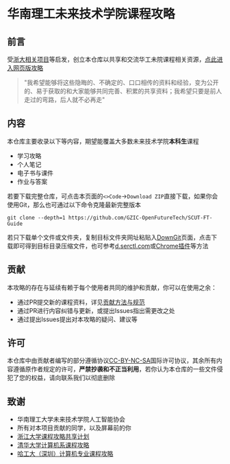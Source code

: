 # 华南理工未来技术学院课程攻略

## 前言
受[浙大相关项目](https://github.com/QSCTech/zju-icicles)等启发，创立本仓库以共享和交流华工未院课程相关资源，[点此进入网页版攻略](https://gzic-openfuturetech.github.io/SCUT-FT-Guide/)

>"我希望能够将这些隐晦的、不确定的、口口相传的资料和经验，变为公开的、易于获取的和大家能够共同完善、积累的共享资料；我希望只要是前人走过的弯路，后人就不必再走"

## 内容
本仓库主要收录以下等内容，期望能覆盖大多数未来技术学院**本科生**课程

- 学习攻略
- 个人笔记
- 电子书与课件
- 作业与答案

若要下载完整仓库，可点击本页面的`<>Code`->`Download ZIP`直接下载，如果你会使用Git，那么也可通过以下命令克隆最新完整版本

```
git clone --depth=1 https://github.com/GZIC-OpenFutureTech/SCUT-FT-Guide
```

若只下载单个文件或文件夹，复制目标文件夹网址粘贴入[DownGit](https://minhaskamal.github.io/DownGit/#/home)页面，点击下载即可得到目标目录压缩文件，也可参考[d.serctl.com](https://d.serctl.com/)或[Chrome插件](https://chrome.google.com/webstore/detail/gitzip-for-github/ffabmkklhbepgcgfonabamgnfafbdlkn)等方法

## 贡献
本攻略的存在与延续有赖于每个使用者共同的维护和贡献，你可以在使用之余：

- 通过PR提交新的课程资料，详见[贡献方法与规范](https://github.com/GZIC-OpenFutureTech/SCUT-FT-Guide/blob/main/Contribution.md)
- 通过PR进行内容纠错与更新，或提出Issues指出需更改之处
- 通过提出Issues提出对本攻略的疑问、建议等

## 许可
本仓库中由贡献者编写的部分遵循协议[CC-BY-NC-SA](https://creativecommons.org/licenses/by-nc-sa/4.0/deed.zh)国际许可协议，其余所有内容遵循原作者规定的许可，**严禁抄袭和不正当利用**，若你认为本仓库的一些文件侵犯了您的权益，请向联系我们以彻底删除

## 致谢
- 华南理工大学未来技术学院人工智能协会
- 所有对本项目贡献的同学，以及屏幕前的你
- [浙江大学课程攻略共享计划](https://github.com/QSCTech/zju-icicles)
- [清华大学计算机系课程攻略](https://github.com/PKUanonym/REKCARC-TSC-UHT)
- [哈工大（深圳）计算机专业课程攻略](https://github.com/HITSZ-OpenCS/HITSZ-OpenCS)